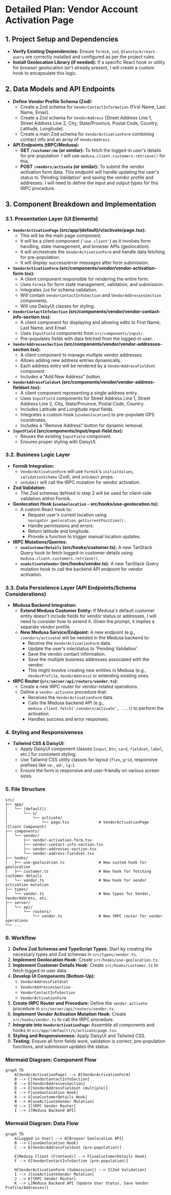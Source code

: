 # Detailed Plan: Vendor Account Activation Page

## 1. Project Setup and Dependencies

*   **Verify Existing Dependencies:** Ensure `formik`, `zod`, `@tanstack/react-query` are correctly installed and configured as per the project rules.
*   **Install Geolocation Library (if needed):** If a specific React hook or utility for browser geolocation isn't already present, I will create a custom hook to encapsulate this logic.

## 2. Data Models and API Endpoints

*   **Define Vendor Profile Schema (Zod):**
    *   Create a Zod schema for `VendorContactInformation` (First Name, Last Name, Email).
    *   Create a Zod schema for `VendorAddress` (Street Address Line 1, Street Address Line 2, City, State/Province, Postal Code, Country, Latitude, Longitude).
    *   Create a main Zod schema for `VendorActivationForm` combining contact info and an array of `VendorAddress`.
*   **API Endpoints (tRPC/Medusa):**
    *   **GET `/customer/me` (or similar):** To fetch the logged-in user's details for pre-population. I will use `medusa.client.customers.retrieve()` for this.
    *   **POST `/vendors/activate` (or similar):** To submit the vendor activation form data. This endpoint will handle updating the user's status to 'Pending Validation' and saving the vendor profile and addresses. I will need to define the input and output types for this tRPC procedure.

## 3. Component Breakdown and Implementation

### 3.1. Presentation Layer (UI Elements)

*   **`VendorActivationPage` (src/app/(default)/v/activate/page.tsx):**
    *   This will be the main page component.
    *   It will be a client component (`'use client'`) as it involves form handling, state management, and browser APIs (geolocation).
    *   It will orchestrate the `VendorActivationForm` and handle data fetching for pre-population.
    *   It will display success/error messages after form submission.
*   **`VendorActivationForm` (src/components/vendor/vendor-activation-form.tsx):**
    *   A client component responsible for rendering the entire form.
    *   Uses `Formik` for form state management, validation, and submission.
    *   Integrates `Zod` for schema validation.
    *   Will contain `VendorContactInfoSection` and `VendorAddressesSection` components.
    *   Will use DaisyUI classes for styling.
*   **`VendorContactInfoSection` (src/components/vendor/vendor-contact-info-section.tsx):**
    *   A client component for displaying and allowing edits to First Name, Last Name, and Email.
    *   Uses `InputField` components from `src/components/input/`.
    *   Pre-populates fields with data fetched from the logged-in user.
*   **`VendorAddressesSection` (src/components/vendor/vendor-addresses-section.tsx):**
    *   A client component to manage multiple vendor addresses.
    *   Allows adding new address entries dynamically.
    *   Each address entry will be rendered by a `VendorAddressFieldset` component.
    *   Includes a "Add New Address" button.
*   **`VendorAddressFieldset` (src/components/vendor/vendor-address-fieldset.tsx):**
    *   A client component representing a single address entry.
    *   Uses `InputField` components for Street Address Line 1, Street Address Line 2, City, State/Province, Postal Code, Country.
    *   Includes Latitude and Longitude input fields.
    *   Integrates a custom hook (`useGeolocation`) to pre-populate GPS coordinates.
    *   Includes a "Remove Address" button for dynamic removal.
*   **`InputField` (src/components/input/input-field.tsx):**
    *   Reuses the existing `InputField` component.
    *   Ensures proper styling with DaisyUI.

### 3.2. Business Logic Layer

*   **Formik Integration:**
    *   `VendorActivationForm` will use `Formik`'s `initialValues`, `validationSchema` (Zod), and `onSubmit` props.
    *   `onSubmit` will call the tRPC mutation for vendor activation.
*   **Zod Validation:**
    *   The Zod schemas defined in step 2 will be used for client-side validation within Formik.
*   **Geolocation Hook (`useGeolocation` - src/hooks/use-geolocation.ts):**
    *   A custom React hook to:
        *   Request user's current location using `navigator.geolocation.getCurrentPosition()`.
        *   Handle permissions and errors.
        *   Return latitude and longitude.
        *   Provide a function to trigger manual location updates.
*   **tRPC Mutations/Queries:**
    *   **`useCustomerDetails` (src/hooks/customer.ts):** A new TanStack Query hook to fetch logged-in customer details using `medusa.client.customers.retrieve()`.
    *   **`useActivateVendor` (src/hooks/vendor.ts):** A new TanStack Query mutation hook to call the backend API endpoint for vendor activation.

### 3.3. Data Persistence Layer (API Endpoints/Schema Considerations)

*   **Medusa Backend Integration:**
    *   **Extend Medusa Customer Entity:** If Medusa's default customer entity doesn't include fields for vendor status or addresses, I will need to consider how to extend it. Given the prompt, it implies a separate vendor profile.
    *   **New Medusa Service/Endpoint:** A new endpoint (e.g., `/vendors/activate`) will be needed in the Medusa backend to:
        *   Receive the `VendorActivationForm` data.
        *   Update the user's role/status to 'Pending Validation'.
        *   Save the vendor contact information.
        *   Save the multiple business addresses associated with the vendor.
        *   This might involve creating new entities in Medusa (e.g., `VendorProfile`, `VendorAddress`) or extending existing ones.
*   **tRPC Router (`src/server/api/routers/vendor.ts`):**
    *   Create a new tRPC router for vendor-related operations.
    *   Define a `vendor.activate` procedure that:
        *   Receives the `VendorActivationForm` data.
        *   Calls the Medusa backend API (e.g., `medusa.client.fetch('/vendors/activate', ...)`) to perform the activation.
        *   Handles success and error responses.

### 4. Styling and Responsiveness

*   **Tailwind CSS & DaisyUI:**
    *   Apply DaisyUI component classes (`input`, `btn`, `card`, `fieldset`, `label`, etc.) for consistent styling.
    *   Use Tailwind CSS utility classes for layout (`flex`, `grid`, responsive prefixes like `sm:`, `md:`, `lg:`).
    *   Ensure the form is responsive and user-friendly on various screen sizes.

### 5. File Structure

```
src/
├── app/
│   └── (default)/
│       └── v/
│           └── activate/
│               └── page.tsx             # VendorActivationPage (Client Component)
├── components/
│   └── vendor/
│       ├── vendor-activation-form.tsx
│       ├── vendor-contact-info-section.tsx
│       ├── vendor-addresses-section.tsx
│       └── vendor-address-fieldset.tsx
├── hooks/
│   ├── use-geolocation.ts               # New custom hook for geolocation
│   ├── customer.ts                      # New hook for fetching customer details
│   └── vendor.ts                        # New hook for vendor activation mutation
├── types/
│   └── vendor.ts                        # New types for Vendor, VendorAddress, etc.
├── server/
│   └── api/
│       └── routers/
│           └── vendor.ts                # New tRPC router for vendor operations
└── ...
```

### 6. Workflow

1.  **Define Zod Schemas and TypeScript Types:** Start by creating the necessary types and Zod schemas in `src/types/vendor.ts`.
2.  **Implement Geolocation Hook:** Create `src/hooks/use-geolocation.ts`.
3.  **Implement Customer Details Hook:** Create `src/hooks/customer.ts` to fetch logged-in user data.
4.  **Develop UI Components (Bottom-Up):**
    *   `VendorAddressFieldset`
    *   `VendorAddressesSection`
    *   `VendorContactInfoSection`
    *   `VendorActivationForm`
5.  **Create tRPC Router and Procedure:** Define the `vendor.activate` procedure in `src/server/api/routers/vendor.ts`.
6.  **Implement Vendor Activation Mutation Hook:** Create `src/hooks/vendor.ts` to call the tRPC procedure.
7.  **Integrate into `VendorActivationPage`:** Assemble all components and hooks in `src/app/(default)/v/activate/page.tsx`.
8.  **Styling and Responsiveness:** Apply DaisyUI and Tailwind CSS.
9.  **Testing:** Ensure all form fields work, validation is correct, pre-population functions, and submission updates the status.

### Mermaid Diagram: Component Flow

```mermaid
graph TD
    A[VendorActivationPage] --> B[VendorActivationForm]
    B --> C[VendorContactInfoSection]
    B --> D[VendorAddressesSection]
    D --> E[VendorAddressFieldset (multiple)]
    E --> F[useGeolocation Hook]
    A --> G[useCustomerDetails Hook]
    B --> H[useActivateVendor Mutation]
    H --> I[tRPC Vendor Router]
    I --> J[Medusa Backend API]
```

### Mermaid Diagram: Data Flow

```mermaid
graph TD
    A[Logged-in User] --> B[Browser Geolocation API]
    B --> C[useGeolocation Hook]
    C --> D[VendorAddressFieldset (pre-population)]

    E[Medusa Client (Frontend)] --> F[useCustomerDetails Hook]
    F --> G[VendorContactInfoSection (pre-population)]

    H[VendorActivationForm (Submission)] --> I[Zod Validation]
    I --> J[useActivateVendor Mutation]
    J --> K[tRPC Vendor Router]
    K --> L[Medusa Backend API (Update User Status, Save Vendor Profile/Addresses)]